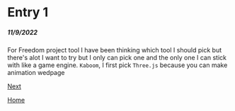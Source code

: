 # Entry 1
##### 11/9/2022

For Freedom project tool I have been thinking which tool I should pick but there's alot I want to try but I only can pick one and the only one I can stick with like a game engine. `Kaboom`, I first pick `Three.js` because you can make animation wedpage

[Next](entry02.md)

[Home](../README.md)